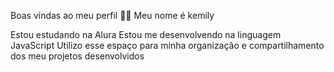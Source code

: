 Boas vindas ao meu perfil 💙💙
Meu nome é kemily

Estou estudando na Alura
Estou me desenvolvendo na linguagem JavaScript
Utilizo esse espaço para minha organização e compartilhamento dos meu projetos desenvolvidos
